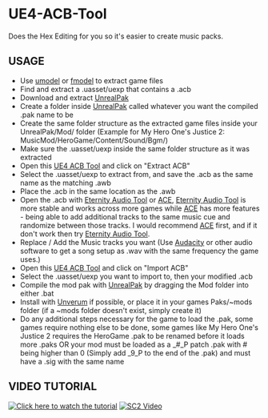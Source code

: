 # UE4-ACB-Tool
Does the Hex Editing for you so it's easier to create music packs.

## USAGE

* Use [umodel](https://www.gildor.org/en/projects/umodel) or [fmodel](https://fmodel.app/) to extract game files
* Find and extract a .uasset/uexp that contains a .acb
* Download and extract [UnrealPak](https://www.fluffyquack.com/tools/unrealpak.rar)
* Create a folder inside [UnrealPak](https://www.fluffyquack.com/tools/unrealpak.rar) called whatever you want the compiled .pak name to be
* Create the same folder structure as the extracted game files inside your UnrealPak/Mod/ folder (Example for My Hero One's Justice 2: MusicMod/HeroGame/Content/Sound/Bgm/)
* Make sure the .uasset/uexp inside the same folder structure as it was extracted
* Open this [UE4 ACB Tool](https://github.com/KurohaSaenoki/UE4-ACB-Tool/releases) and click on "Extract ACB"
* Select the .uasset/uexp to extract from, and save the .acb as the same name as the matching .awb
* Place the .acb in the same location as the .awb
* Open the .acb with [Eternity Audio Tool](https://mega.nz/file/W5NHxDYD#IM7xirUu1-K8e34lINmgC3MFqG1OWFTuscbSptK5fRw) or [ACE](https://github.com/LazyBone152/ACE), [Eternity Audio Tool](https://mega.nz/file/W5NHxDYD#IM7xirUu1-K8e34lINmgC3MFqG1OWFTuscbSptK5fRw) is more stable and works across more games while [ACE](https://github.com/LazyBone152/ACE) has more features - being able to add additional tracks to the same music cue and randomize between those tracks. I would recommend [ACE](https://github.com/LazyBone152/ACE) first, and if it don't work then try [Eternity Audio Tool](https://mega.nz/file/W5NHxDYD#IM7xirUu1-K8e34lINmgC3MFqG1OWFTuscbSptK5fRw).
* Replace / Add the Music tracks you want (Use [Audacity](https://www.audacityteam.org/) or other audio software to get a song setup as .wav with the same frequency the game uses.)
* Open this [UE4 ACB Tool](https://github.com/KurohaSaenoki/UE4-ACB-Tool/releases) and click on "Import ACB"
* Select the .uasset/uexp you want to import to, then your modified .acb
* Compile the mod pak with [UnrealPak](https://www.fluffyquack.com/tools/unrealpak.rar) by dragging the Mod folder into either .bat
* Install with [Unverum](https://gamebanana.com/tools/7162) if possible, or place it in your games Paks/~mods folder (if a ~mods folder doesn't exist, simply create it)
* Do any additional steps necessary for the game to load the .pak, some games require nothing else to be done, some games like My Hero One's Justice 2 requires the HeroGame .pak to be renamed before it loads more .paks OR your mod must be loaded as a _#_P patch .pak with # being higher than 0 (Simply add _9_P to the end of the .pak) and must have a .sig with the same name

## VIDEO TUTORIAL

[![Click here to watch the tutorial](https://img.youtube.com/vi/bWf3RHArecI/0.jpg)](https://youtu.be/bWf3RHArecI)
[![SC2 Video](UMU/GitHubAssets/YouTube.gif)](https://www.youtube.com/watch?v=ZZrEZMi6X5o&list=PLQyrynUmnHDsB8CHILpZ_9AYXODkaNBQE)
